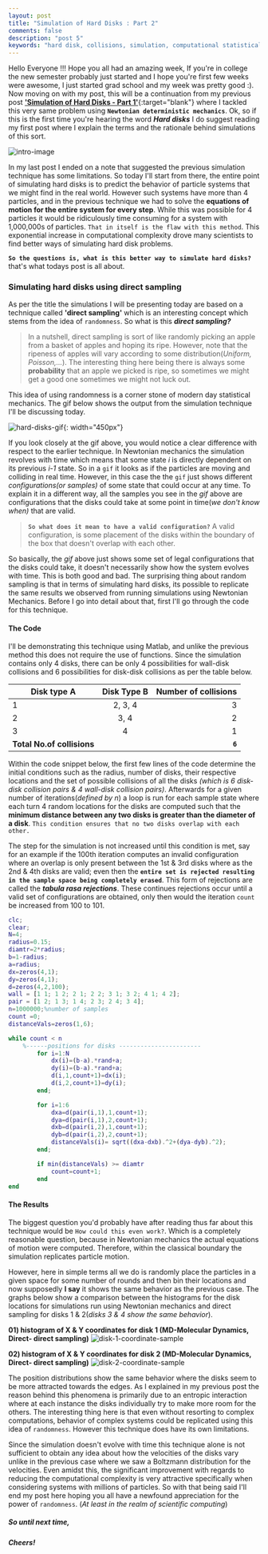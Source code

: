 ```yaml
---
layout: post
title: "Simulation of Hard Disks : Part 2"
comments: false
description: "post 5"
keywords: "hard disk, collisions, simulation, computational statistical mechanics, random sampling"
---
```

Hello Everyone !!! Hope you all had an amazing week, If you're in college the new semester probably just started and I hope you're first few weeks were awesome, I just started grad school and my week was pretty good :). Now moving on with my post, this will be a continuation from my previous post [**'Simulation of Hard Disks - Part 1'**](https://dherath.github.io/2017/hard-disks-1/){:target="blank"} where I tackled this very same problem using **`Newtonian deterministic mechanics`**. Ok, so if this is the first time you're hearing the word _**Hard disks**_ I do suggest reading my first post where I explain the terms and the rationale behind simulations of this sort.

![intro-image](http://teachbesideme.com/wp-content/uploads/2015/02/solid-liquid-gas-1024x346.jpg)

In my last post I ended on a note that suggested the previous simulation technique has some limitations. So today I'll start from there, the entire point of simulating hard disks is to predict the behavior of particle systems that we might find in the real world. However such systems have more than 4 particles, and in the previous technique we had to solve the **equations of motion for the entire system for every step**. While this was possible for 4 particles it would be ridiculously time consuming for a system with 1,000,000s of particles. `That in itself is the flaw with this method`. This exponential increase in computational complexity drove many scientists to find better ways of simulating hard disk problems.

**`So the questions is, what is this better way to simulate hard disks?`** that's what todays post is all about.

### Simulating hard disks using direct sampling

As per the title the simulations I will be presenting today are based on a technique called **'direct sampling'** which is an interesting concept which stems from the idea of `randomness`. So what is this _**direct sampling?**_

>In a nutshell, direct sampling is sort of like randomly picking an apple from a basket of apples and hoping its ripe.  However, note that the ripeness of apples will vary according to some distribution(_Uniform, Poisson,..._). The interesting thing here being there is always some **probability** that an apple we picked is ripe, so sometimes we might get a good one sometimes we might not luck out.

This idea of using randomness is a corner stone of modern day statistical mechanics. The gif below shows the output from the simulation technique I'll be discussing today.

![hard-disks-gif](https://raw.githubusercontent.com/dherath/WebsiteMaterial/master/2017/post_5_hard_disks_2/directDisks_animation.gif){: width="450px"}

If you look closely at the gif above, you would notice a clear difference with respect to the earlier technique.  In Newtonian mechanics the simulation revolves with time which means that some state _i_ is directly dependent on its previous _i-1_ state. So in a `gif` it looks as if the particles are moving and colliding in real time. However, in this case the the `gif` just shows different _configurations(or samples)_ of some state that could occur at any time. To explain it in a different way, all the samples you see in the _gif_ above are configurations that the disks could take at some point in time(_we don't know when)_ that are valid.

 >**`So what does it mean to have a valid configuration?`**
 A valid configuration, is some placement of the disks within the boundary of the box that doesn't overlap with each other.

So basically, the _gif_ above just shows some set of legal configurations that the disks could take, it doesn't necessarily show how the system evolves with time. This is both good and bad.  The surprising thing about random sampling is that in terms of simulating hard disks, its possible to replicate the same results we observed from running simulations using Newtonian Mechanics. Before I go into detail about that, first I'll go through the code for this technique.

#### The Code

I'll be demonstrating this technique using Matlab, and unlike the previous method this does not require the use of functions. Since the simulation contains only 4 disks, there can be only 4 possibilities for wall-disk collisions and 6 possibilities for disk-disk collisions as per the table below.

| Disk type A       | Disk Type B           | Number of collisions  |
| ------------- |:-------------:| -----:|
| 1    | 2, 3, 4 | 3 |
| 2      | 3, 4      |   2 |
| 3 | 4      |   1  |
|**Total No.of collisions** | | **`6`**|

Within the code snippet below, the first few lines of the code determine the initial conditions such as the radius, number of disks, their respective locations and the set of possible collisions of all the disks _(which is 6 disk-disk collision pairs & 4 wall-disk collision pairs)_. Afterwards for a given number of iterations(_defined by n_) a loop is run for each sample state where each turn 4 random locations for the disks are computed such that the **minimum distance between any two disks is greater than the diameter of a disk**. `This condition ensures that no two disks overlap with each other.`

The step for the simulation is not increased until this condition is met, say for an example if the 100th iteration computes an invalid configuration where an overlap is only present between the 1st & 3rd disks where as the 2nd & 4th disks are valid; even then the **`entire set is rejected resulting in the sample space being completely erased`**. This form of rejections are called the **_tabula rasa rejections_**. These continues rejections occur until a valid set of configurations are obtained, only then would the iteration `count` be increased from 100 to 101.

``` matlab
clc;
clear;
N=4;
radius=0.15;
diamtr=2*radius;
b=1-radius;
a=radius;
dx=zeros(4,1);
dy=zeros(4,1);
d=zeros(4,2,100);
wall = [1 1; 1 2; 2 1; 2 2; 3 1; 3 2; 4 1; 4 2];
pair = [1 2; 1 3; 1 4; 2 3; 2 4; 3 4];
n=1000000;%number of samples
count =0;
distanceVals=zeros(1,6);

while count < n
	%------positions for disks -----------------------
        for i=1:N
            dx(i)=(b-a).*rand+a;
            dy(i)=(b-a).*rand+a;
            d(i,1,count+1)=dx(i);
            d(i,2,count+1)=dy(i);
        end;

        for i=1:6
            dxa=d(pair(i,1),1,count+1);
            dya=d(pair(i,1),2,count+1);
            dxb=d(pair(i,2),1,count+1);
            dyb=d(pair(i,2),2,count+1);
            distanceVals(i)= sqrt((dxa-dxb).^2+(dya-dyb).^2);  
        end;        	

        if min(distanceVals) >= diamtr
            count=count+1;
    	end
end
```
#### The Results

The biggest question you'd probably have after reading thus far about this technique would be `How could this even work?`. Which is a completely reasonable question, because in Newtonian mechanics the actual equations of motion were computed. Therefore, within the classical boundary the simulation replicates particle motion.

However, here in simple terms all we do is randomly place the particles in a given space for some number of rounds and then bin their locations and now supposedly **I say** it shows the same behavior as the previous case. The graphs below show a comparison between the histograms for the disk locations for simulations run using Newtonian mechanics and direct sampling for disks 1 & 2(_disks 3 & 4 show the same behavior_).

**01) histogram of X & Y coordinates for disk 1 (MD-Molecular Dynamics, Direct- direct sampling)**
![disk-1-coordinate-sample](https://raw.githubusercontent.com/dherath/WebsiteMaterial/master/2017/post_5_hard_disks_2/comparison_disk1.jpg)

**02) histogram of X & Y coordinates for disk 2 (MD-Molecular Dynamics, Direct- direct sampling)**
![disk-2-coordinate-sample](https://raw.githubusercontent.com/dherath/WebsiteMaterial/master/2017/post_5_hard_disks_2/comparison_disk2.jpg)

The position distributions show the same behavior where the disks seem to be more attracted towards the edges. As I explained in my previous post the reason behind this phenomena is primarily due to an entropic interaction where at each instance the disks individually try to make more room for the others. The interesting thing here is that even without resorting to complex computations, behavior of complex systems could be replicated using this idea of `randomness`. However this technique does have its own limitations.

Since the simulation doesn't evolve with time this technique alone is not sufficient to obtain any idea about how the velocities of the disks vary unlike in the previous case where we saw a Boltzmann distribution for the velocities.  Even amidst this, the significant improvement with regards to reducing the computational complexity is very attractive specifically when considering systems with millions of particles. So with that being said I'll end my post here hoping you all have a newfound appreciation for the power of `randomness`. (_At least in the realm of scientific computing_)

##### So until next time,
##### Cheers!
